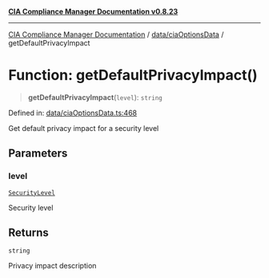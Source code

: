 [**CIA Compliance Manager Documentation v0.8.23**](../../../README.md)

***

[CIA Compliance Manager Documentation](../../../modules.md) / [data/ciaOptionsData](../README.md) / getDefaultPrivacyImpact

# Function: getDefaultPrivacyImpact()

> **getDefaultPrivacyImpact**(`level`): `string`

Defined in: [data/ciaOptionsData.ts:468](https://github.com/Hack23/cia-compliance-manager/blob/55488ba3ac0003e4435eb3634b6ab6e9b8b05a9b/src/data/ciaOptionsData.ts#L468)

Get default privacy impact for a security level

## Parameters

### level

[`SecurityLevel`](../../../types/cia/type-aliases/SecurityLevel.md)

Security level

## Returns

`string`

Privacy impact description
